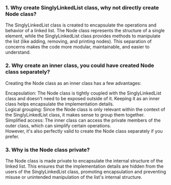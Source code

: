 ### 1. Why create SinglyLinkedList class, why not directly create Node class?  
   The SinglyLinkedList class is created to encapsulate the operations and behavior of a linked list. The Node class represents the structure of a single element, while the SinglyLinkedList class provides methods to manipulate the list (like adding, removing, and printing nodes). This separation of concerns makes the code more modular, maintainable, and easier to understand.

### 2. Why create an inner class, you could have created Node class separately?
   Creating the Node class as an inner class has a few advantages:

Encapsulation: The Node class is tightly coupled with the SinglyLinkedList class and doesn't need to be exposed outside of it. Keeping it as an inner class helps encapsulate the implementation details.  
Logical grouping: Since the Node class is only relevant within the context of the SinglyLinkedList class, it makes sense to group them together.  
Simplified access: The inner class can access the private members of the outer class, which can simplify certain operations.  
However, it's also perfectly valid to create the Node class separately if you prefer.

### 3. Why is the Node class private?
   The Node class is made private to encapsulate the internal structure of the linked list. This ensures that the implementation details are hidden from the users of the SinglyLinkedList class, promoting encapsulation and preventing misuse or unintended manipulation of the list's internal structure.